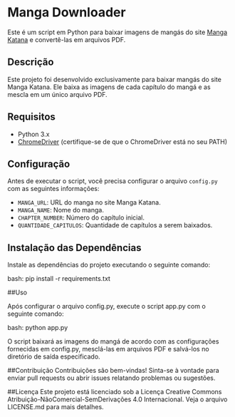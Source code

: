 # Manga Downloader

Este é um script em Python para baixar imagens de mangás do site [Manga Katana](https://mangakatana.com/) e convertê-las em arquivos PDF.

## Descrição

Este projeto foi desenvolvido exclusivamente para baixar mangás do site Manga Katana. Ele baixa as imagens de cada capítulo do mangá e as mescla em um único arquivo PDF.

## Requisitos

- Python 3.x
- [ChromeDriver](https://chromedriver.chromium.org/) (certifique-se de que o ChromeDriver está no seu PATH)

## Configuração

Antes de executar o script, você precisa configurar o arquivo `config.py` com as seguintes informações:

- `MANGA_URL`: URL do manga no site Manga Katana.
- `MANGA_NAME`: Nome do manga.
- `CHAPTER_NUMBER`: Número do capítulo inicial.
- `QUANTIDADE_CAPITULOS`: Quantidade de capítulos a serem baixados.

## Instalação das Dependências

Instale as dependências do projeto executando o seguinte comando:

bash:
pip install -r requirements.txt

##Uso

Após configurar o arquivo config.py, execute o script app.py com o seguinte comando:

bash:
python app.py

O script baixará as imagens do mangá de acordo com as configurações fornecidas em config.py, mesclá-las em arquivos PDF e salvá-los no diretório de saída especificado.

##Contribuição
Contribuições são bem-vindas! Sinta-se à vontade para enviar pull requests ou abrir issues relatando problemas ou sugestões.

##Licença
Este projeto está licenciado sob a Licença Creative Commons Atribuição-NãoComercial-SemDerivações 4.0 Internacional. Veja o arquivo LICENSE.md para mais detalhes.
